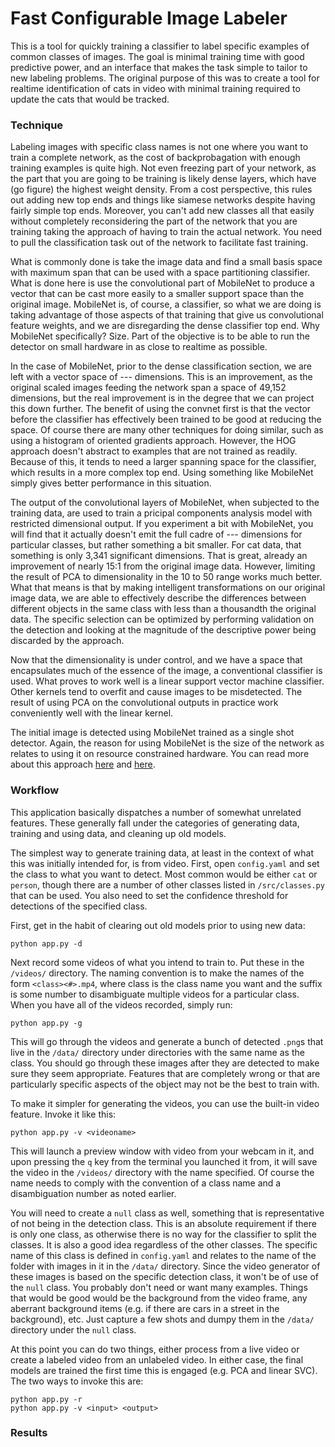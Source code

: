 # Fast Configurable Image Labeler

This is a tool for quickly training a classifier
to label specific examples of common classes
of images.  The goal is minimal training time
with good predictive power, and an interface
that makes the task simple to tailor to new 
labeling problems.  The original purpose of this
was to create a tool for realtime identification
of cats in video with minimal training required
to update the cats that would be tracked.



### Technique

Labeling images with specific class names is 
not one where you want to train a complete 
network, as the cost of backprobagation with
enough training examples is quite high.  Not 
even freezing part of your network, as the part
that you are going to be training is likely 
dense layers, which have (go figure) the highest
weight density.  From a cost perspective, this
rules out adding new top ends and things like
siamese networks despite having fairly simple
top ends.  Moreover, you can't add new 
classes all that easily without completely 
reconsidering the part of the network that you 
are training taking the approach of having to
train the actual network.  You need to pull the
classification task out of the network to 
facilitate fast training.

What is commonly done is take the image data 
and find a small basis space with maximum 
span that can be used with a space partitioning
classifier.  What is done here is use the 
convolutional part of MobileNet to produce 
a vector that can be cast more easily to a
smaller support space than the original 
image.  MobileNet is, of course, a classifier, 
so what we are doing is taking advantage of 
those aspects of that training that give us 
convolutional feature weights, and we are 
disregarding the dense classifier top end.  Why
MobileNet specifically?  Size.  Part of the 
objective is to be able to run the detector
on small hardware in as close to realtime as
possible.

In the case of MobileNet, prior to the dense
classification section, we are left with a 
vector space of --- dimensions.  This is an
improvement, as the original scaled images feeding
the network span a space of 49,152 dimensions, but 
the real improvement is in the degree that we can 
project this down further.  The benefit of using 
the convnet first is that the vector before the 
classifier has effectively been trained to be good 
at reducing the space.  Of course there are many
other techniques for doing similar, such as using
a histogram of oriented gradients approach.  However,
the HOG approach doesn't abstract to examples that
are not trained as readily.  Because of this, 
it tends to need a larger spanning space for the
classifier, which results in a more complex 
top end.  Using something like MobileNet simply
gives better performance in this situation.

The output of the convolutional layers of 
MobileNet, when subjected to the training data,
are used to train a pricipal components 
analysis model with restricted dimensional 
output.  If you experiment a bit with MobileNet,
you will find that it actually doesn't emit the
full cadre of --- dimensions for particular
classes, but rather something a bit smaller.  For 
cat data, that something is only 3,341 significant
dimensions.  That is great, already an improvement
of nearly 15:1 from the original image data.  However,
limiting the result of PCA to dimensionality in the 
10 to 50 range works much better.  What that means
is that by making intelligent transformations on
our original image data, we are able to effectively
describe the differences between different 
objects in the same class with less than a 
thousandth the original data.  The specific 
selection can be optimized by performing validation
on the detection and looking at the magnitude of the 
descriptive power being discarded by the approach.  

Now that the dimensionality is under control, and 
we have a space that encapsulates much of the 
essence of the image, a conventional classifier is
used.  What proves to work well is a linear 
support vector machine classifier.  Other kernels
tend to overfit and cause images to be 
misdetected.  The result of using PCA on the 
convolutional outputs in practice work conveniently
well with the linear kernel.

The initial image is detected using MobileNet
trained as a single shot detector.  Again, the reason
for using MobileNet is the size of the network as
relates to using it on resource constrained 
hardware.  You can read more about this approach
[here](https://github.com/weiliu89/caffe/tree/ssd) 
and [here](https://github.com/chuanqi305/MobileNet-SSD).



### Workflow

This application basically dispatches a number of
somewhat unrelated features.  These generally fall
under the categories of generating data, training
and using data, and cleaning up old models.

The simplest way to generate training data, at least
in the context of what this was initially intended
for, is from video.  First, open `config.yaml` and
set the class to what you want to detect.  Most
common would be either `cat` or `person`, though 
there are a number of other classes listed in 
`/src/classes.py` that can be used.  You also need
to set the confidence threshold for detections of 
the specified class.

First, get in the habit of clearing out old 
models prior to using new data:
```
python app.py -d
```

Next record some videos of what you intend to train
to.  Put these in the `/videos/` directory.  The 
naming convention is to make the names of the form
`<class><#>.mp4`, where class is the class name you
want and the suffix is some number to disambiguate
multiple videos for a particular class.  When you
have all of the videos recorded, simply run:
```
python app.py -g
```

This will go through the videos and generate a 
bunch of detected `.png`s that live in the 
`/data/` directory under directories with the 
same name as the class.  You should go through 
these images after they are detected to make sure 
they seem appropriate.  Features that are 
completely wrong or that are particularly specific
aspects of the object may not be the best to train
with.  

To make it simpler for generating the videos, you
can use the built-in video feature.  Invoke it
like this:
```
python app.py -v <videoname>
```

This will launch a preview window with video from
your webcam in it, and upon pressing the `q` key
from the terminal you launched it from, it will
save the video in the `/videos/` directory with
the name specified.  Of course the name needs to
comply with the convention of a class name and
a disambiguation number as noted earlier.

You will need to create a `null` class as well,
something that is representative of not being in 
the detection class.  This is an absolute 
requirement if there is only one class, as otherwise
there is no way for the classifier to split the
classes.  It is also a good idea regardless of the
other classes.  The specific name of this class is
defined in `config.yaml` and relates to the name
of the folder with images in it in the `/data/`
directory.  Since the video generator of these
images is based on the specific detection class, it
won't be of use of the `null` class.  You probably 
don't need or want many examples.  Things that would
be good would be the background from the video 
frame, any aberrant background items (e.g. if there
are cars in a street in the background), etc.  Just
capture a few shots and dumpy them in the `/data/` 
directory under the `null` class.

At this point you can do two things, either process
from a live video or create a labeled video from 
an unlabeled video.  In either case, the final models
are trained the first time this is engaged (e.g. PCA
and linear SVC).  The two ways to invoke this are:
```
python app.py -r
python app.py -v <input> <output>
```



### Results

